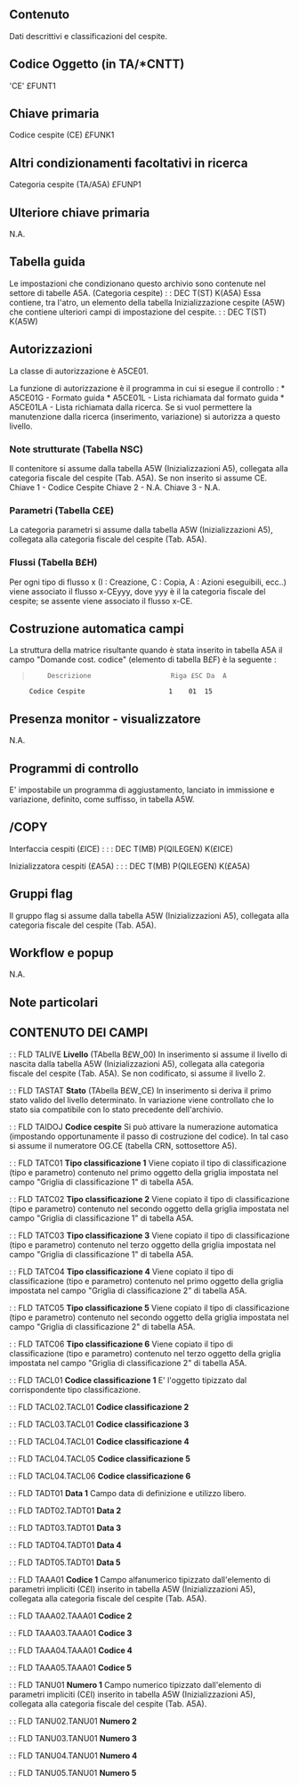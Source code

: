 ## Contenuto
Dati descrittivi e classificazioni del cespite.

## Codice Oggetto (in TA/\*CNTT)
'CE'                               £FUNT1

## Chiave primaria
Codice cespite           (CE)      £FUNK1

## Altri condizionamenti facoltativi in ricerca
Categoria cespite       (TA/A5A)  £FUNP1

## Ulteriore chiave primaria
N.A.

## Tabella guida
Le impostazioni che condizionano questo archivio sono contenute nel settore di tabelle A5A.
(Categoria cespite)
 :  : DEC T(ST) K(A5A)
Essa contiene, tra l'atro, un elemento della tabella Inizializzazione cespite (A5W) che contiene ulteriori campi di impostazione del cespite.
 :  : DEC T(ST) K(A5W)

## Autorizzazioni
La classe di autorizzazione è A5CE01.

La funzione di autorizzazione è il programma in cui si esegue il controllo : 
 \* A5CE01G   -    Formato guida
 \* A5CE01L   -    Lista richiamata dal formato guida
 \* A5CE01LA  -    Lista richiamata dalla ricerca. Se si vuol permettere la manutenzione dalla ricerca (inserimento, variazione) si autorizza a questo livello.

### Note strutturate (Tabella NSC)
Il contenitore si assume dalla tabella A5W (Inizializzazioni A5), collegata alla categoria fiscale del cespite (Tab. A5A).
Se non inserito si assume CE.
Chiave 1 - Codice Cespite
Chiave 2 - N.A.
Chiave 3 - N.A.

### Parametri (Tabella C£E)
La categoria parametri si assume dalla tabella A5W (Inizializzazioni A5), collegata alla categoria fiscale del cespite (Tab. A5A).

### Flussi (Tabella B£H)
Per ogni tipo di flusso x (I : Creazione, C : Copia, A : Azioni eseguibili, ecc..) viene associato il flusso x-CEyyy, dove yyy è il la categoria fiscale del cespite; se assente viene associato il flusso x-CE.

## Costruzione automatica campi
 La struttura della matrice risultante quando è stata inserito in tabella A5A il campo "Domande cost. codice" (elemento di tabella B£F)  è la seguente : 
>         Descrizione                    Riga £SC Da  A
         Codice Cespite                     1    01  15


## Presenza monitor - visualizzatore
N.A.

## Programmi di controllo
E' impostabile un programma di aggiustamento, lanciato in  immissione e variazione, definito, come suffisso, in tabella A5W.

## /COPY
Interfaccia cespiti (£ICE) : 
 :  : DEC T(MB) P(QILEGEN) K(£ICE)

Inizializzatora cespiti (£A5A) : 
 :  : DEC T(MB) P(QILEGEN) K(£A5A)

## Gruppi flag
Il gruppo flag si assume dalla tabella A5W (Inizializzazioni A5), collegata alla categoria fiscale del cespite (Tab. A5A).

## Workflow e popup
N.A.

## Note particolari

## CONTENUTO DEI CAMPI

 :  : FLD TALIVE **Livello** (TAbella B£W_00)
In inserimento si assume il livello di nascita dalla tabella A5W (Inizializzazioni A5), collegata alla categoria fiscale del cespite (Tab. A5A). Se non codificato, si assume il livello 2.

 :  : FLD TASTAT **Stato**  (TAbella B£W_CE)
In inserimento si deriva il primo stato valido del livello determinato. In variazione viene controllato che lo stato sia compatibile con lo stato precedente dell'archivio.

 :  : FLD TAIDOJ **Codice cespite**
Si può attivare la numerazione automatica (impostando opportunamente il passo di costruzione del codice).
In tal caso si assume il numeratore OG.CE (tabella CRN, sottosettore A5).

 :  : FLD TATC01 **Tipo classificazione 1**
Viene copiato il tipo di classificazione (tipo e parametro) contenuto nel primo oggetto della griglia impostata nel campo "Griglia di classificazione 1" di tabella A5A.

 :  : FLD TATC02 **Tipo classificazione 2**
Viene copiato il tipo di classificazione (tipo e parametro) contenuto nel secondo oggetto della griglia impostata nel campo "Griglia di classificazione 1" di tabella A5A.

 :  : FLD TATC03 **Tipo classificazione 3**
Viene copiato il tipo di classificazione (tipo e parametro) contenuto nel terzo oggetto della griglia impostata nel campo "Griglia di classificazione 1" di tabella A5A.

 :  : FLD TATC04 **Tipo classificazione 4**
Viene copiato il tipo di classificazione (tipo e parametro) contenuto nel primo oggetto della griglia impostata nel campo "Griglia di classificazione 2" di tabella A5A.

 :  : FLD TATC05 **Tipo classificazione 5**
Viene copiato il tipo di classificazione (tipo e parametro) contenuto nel secondo oggetto della griglia impostata nel campo "Griglia di classificazione 2" di tabella A5A.

 :  : FLD TATC06 **Tipo classificazione 6**
Viene copiato il tipo di classificazione (tipo e parametro) contenuto nel terzo oggetto della griglia impostata nel campo "Griglia di classificazione 2" di tabella A5A.

 :  : FLD TACL01 **Codice classificazione 1**
E' l'oggetto tipizzato dal corrispondente tipo classificazione.

 :  : FLD TACL02.TACL01 **Codice classificazione 2**

 :  : FLD TACL03.TACL01 **Codice classificazione 3**

 :  : FLD TACL04.TACL01 **Codice classificazione 4**

 :  : FLD TACL04.TACL05 **Codice classificazione 5**

 :  : FLD TACL04.TACL06 **Codice classificazione 6**

 :  : FLD TADT01 **Data 1**
Campo data di definizione e utilizzo libero.

 :  : FLD TADT02.TADT01 **Data 2**

 :  : FLD TADT03.TADT01 **Data 3**

 :  : FLD TADT04.TADT01 **Data 4**

 :  : FLD TADT05.TADT01 **Data 5**

 :  : FLD TAAA01 **Codice 1**
Campo alfanumerico tipizzato dall'elemento di parametri impliciti (C£I) inserito in tabella A5W (Inizializzazioni A5), collegata alla categoria fiscale del cespite (Tab. A5A).

 :  : FLD TAAA02.TAAA01 **Codice 2**

 :  : FLD TAAA03.TAAA01 **Codice 3**

 :  : FLD TAAA04.TAAA01 **Codice 4**

 :  : FLD TAAA05.TAAA01 **Codice 5**

 :  : FLD TANU01 **Numero 1**
Campo numerico tipizzato dall'elemento di parametri impliciti (C£I) inserito in tabella A5W (Inizializzazioni A5), collegata alla categoria fiscale del cespite (Tab. A5A).

 :  : FLD TANU02.TANU01 **Numero 2**

 :  : FLD TANU03.TANU01 **Numero 3**

 :  : FLD TANU04.TANU01 **Numero 4**

 :  : FLD TANU05.TANU01 **Numero 5**

